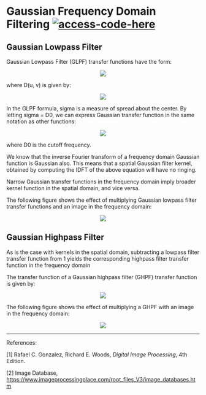 # Gaussian Frequency Domain Filtering [![access-code-here](https://img.shields.io/badge/Access%20Code-Here-1f425f.svg)](https://github.com/naik24/ImageProcessing/blob/master/Gaussian%20Frequency%20Domain%20Filtering/Gaussian_Frequency_Domain_Filtering.ipynb)

## Gaussian Lowpass Filter

Gaussian Lowpass Filter (GLPF) transfer functions have the form:
<p align = "center"><img src = "https://github.com/naik24/ImageProcessing/assets/69704762/9ee43112-f67f-4ca8-b801-206b7b394c25"</p>

where D(u, v) is given by:
<p align = "center"><img src = "https://github.com/naik24/ImageProcessing/assets/69704762/8f201dbc-84be-4fde-93f8-a10245b43696"</p>

In the GLPF formula, sigma is a measure of spread about the center. By letting sigma = D0, we can express Gaussian transfer function in the same notation as other functions:

<p align = "center"><img src = "https://github.com/naik24/ImageProcessing/assets/69704762/422e53ef-0f03-46b3-9542-9886b0b05e87"></p>
where D0 is the cutoff frequency.

We know that the inverse Fourier transform of a frequency domain Gaussian function is Gaussian also. This means that a spatial Gaussian filter kernel, obtained by computing the IDFT of the above equation will have no ringing. 

Narrow Gaussian transfer functions in the frequency domain imply broader kernel function in the spatial domain, and vice versa. 

The following figure shows the effect of multiplying Gaussian lowpass filter transfer functions and an image in the frequency domain:
<p align = "center"><img src = "https://github.com/naik24/ImageProcessing/assets/69704762/d6ea5641-4bb1-45d2-83c9-cbded621ffff"></p>

## Gaussian Highpass Filter

As is the case with kernels in the spatial domain, subtracting a lowpass filter transfer function from 1 yields the corresponding highpass filter transfer function in the frequency domain

The transfer function of a Gaussian highpass filter (GHPF) transfer function is given by:
<p align = "center"><img src = "https://github.com/naik24/ImageProcessing/assets/69704762/994a5337-db4c-41a1-bb92-74890b8dccac"></p>

The following figure shows the effect of multiplying a GHPF with an image in the frequency domain:
<p align = "center"><img src = "https://github.com/naik24/ImageProcessing/assets/69704762/172051f5-d66c-4a33-977a-1665915e701a"></p>

<hr>

References:

[1] Rafael C. Gonzalez, Richard E. Woods, *Digital Image Processing*, 4th Edition.

[2] Image Database, https://www.imageprocessingplace.com/root_files_V3/image_databases.htm
